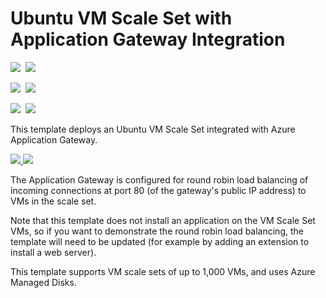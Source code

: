 # Ubuntu VM Scale Set with Application Gateway Integration

<IMG SRC="https://azbotstorage.blob.core.windows.net/badges/201-vmss-ubuntu-app-gateway/PublicLastTestDate.svg" />&nbsp;
<IMG SRC="https://azbotstorage.blob.core.windows.net/badges/201-vmss-ubuntu-app-gateway/PublicDeployment.svg" />&nbsp;

<IMG SRC="https://azbotstorage.blob.core.windows.net/badges/201-vmss-ubuntu-app-gateway/FairfaxLastTestDate.svg" />&nbsp;
<IMG SRC="https://azbotstorage.blob.core.windows.net/badges/201-vmss-ubuntu-app-gateway/FairfaxDeployment.svg" />&nbsp;

<IMG SRC="https://azbotstorage.blob.core.windows.net/badges/201-vmss-ubuntu-app-gateway/BestPracticeResult.svg" />&nbsp;
<IMG SRC="https://azbotstorage.blob.core.windows.net/badges/201-vmss-ubuntu-app-gateway/CredScanResult.svg" />&nbsp;

This template deploys an Ubuntu VM Scale Set integrated with Azure Application Gateway.

<a href="https://portal.azure.com/#create/Microsoft.Template/uri/https%3A%2F%2Fraw.githubusercontent.com%2FAzure%2Fazure-quickstart-templates%2Fmaster%2F201-vmss-ubuntu-app-gateway%2Fazuredeploy.json" target="_blank">
    <img src="http://azuredeploy.net/deploybutton.png"/>
</a>
<a href="http://armviz.io/#/?load=https%3A%2F%2Fraw.githubusercontent.com%2FAzure%2Fazure-quickstart-templates%2Fmaster%2F201-vmss-ubuntu-app-gateway%2Fazuredeploy.json" target="_blank">
    <img src="http://armviz.io/visualizebutton.png"/>
</a>


The Application Gateway is configured for round robin load balancing of incoming connections at port 80 (of the gateway's public IP address) to VMs in the scale set.

Note that this template does not install an application on the VM Scale Set VMs, so if you want to demonstrate the round robin load balancing, the template will need to be updated (for example by adding an extension to install a web server).

This template supports VM scale sets of up to 1,000 VMs, and uses Azure Managed Disks.
